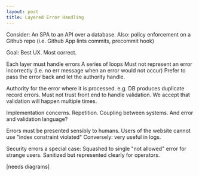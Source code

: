 ```yaml
---
layout: post
title: Layered Error Handling
---
```


Consider: An SPA to an API over a database.
Also: policy enforcement on a Github repo
(i.e. Github App lints commits, precommit hook)

Goal: Best UX. Most correct.

Each layer must handle errors
A series of loops
Must not represent an error incorrectly
(i.e. no err message when an error would not occur)
Prefer to pass the error back and let the authority handle.

Authority for the error where it is processed.
e.g. DB produces duplicate record errors.
Must not trust front end to handle validation.
We accept that validation will happen multiple times.

Implementation concerns.
Repetition.
Coupling between systems.
And error and validation language?

Errors must be presented sensibly to humans.
Users of the website cannot use "index constraint violated"
Conversely: very useful in logs.

Security errors a special case:
Squashed to single "not allowed" error for strange users.
Sanitized but represented clearly for operators.

[needs diagrams]
